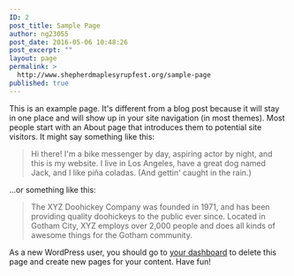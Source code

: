 ```yaml
---
ID: 2
post_title: Sample Page
author: ng23055
post_date: 2016-05-06 10:48:26
post_excerpt: ""
layout: page
permalink: >
  http://www.shepherdmaplesyrupfest.org/sample-page
published: true
---
```

This is an example page. It's different from a blog post because it will stay in one place and will show up in your site navigation (in most themes). Most people start with an About page that introduces them to potential site visitors. It might say something like this:

<blockquote>Hi there! I'm a bike messenger by day, aspiring actor by night, and this is my website. I live in Los Angeles, have a great dog named Jack, and I like pi&#241;a coladas. (And gettin' caught in the rain.)</blockquote>

...or something like this:

<blockquote>The XYZ Doohickey Company was founded in 1971, and has been providing quality doohickeys to the public ever since. Located in Gotham City, XYZ employs over 2,000 people and does all kinds of awesome things for the Gotham community.</blockquote>

As a new WordPress user, you should go to <a href="http://beta.shepherdmaplesyrupfest.org/wp-admin/">your dashboard</a> to delete this page and create new pages for your content. Have fun!